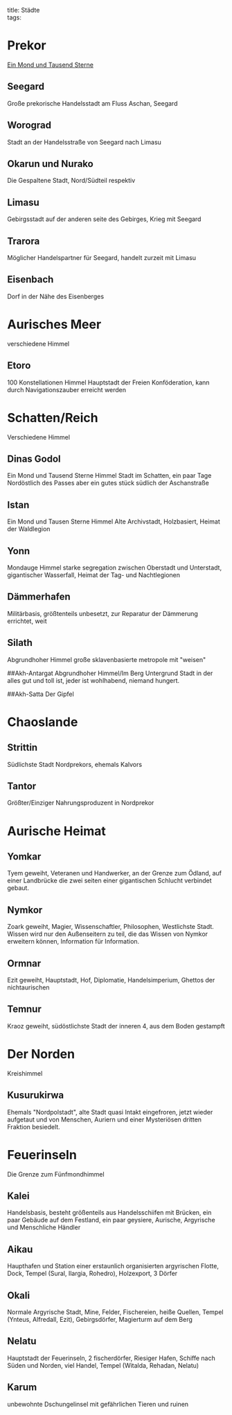 title: Städte  
tags:   
# Prekor
[Ein Mond und Tausend Sterne](skies)

## Seegard
Große prekorische Handelsstadt am Fluss Aschan, Seegard

## Worograd
Stadt an der Handelsstraße von Seegard nach Limasu

## Okarun und Nurako
Die Gespaltene Stadt, Nord/Südteil respektiv

## Limasu
Gebirgsstadt auf der anderen seite des Gebirges, Krieg mit Seegard

## Trarora
Möglicher Handelspartner für Seegard, handelt zurzeit mit Limasu

## Eisenbach
Dorf in der Nähe des Eisenberges

# Aurisches Meer
verschiedene Himmel
## Etoro
100 Konstellationen Himmel
Hauptstadt der Freien Konföderation, kann durch Navigationszauber erreicht werden

# Schatten/Reich
Verschiedene Himmel

## Dinas Godol
Ein Mond und Tausend Sterne Himmel
Stadt im Schatten, ein paar Tage Nordöstlich des Passes aber ein gutes stück südlich der Aschanstraße

## Istan
Ein Mond und Tausen Sterne Himmel
Alte Archivstadt, Holzbasiert, Heimat der Waldlegion

## Yonn
Mondauge Himmel
starke segregation zwischen Oberstadt und Unterstadt, gigantischer Wasserfall, Heimat der Tag- und Nachtlegionen

## Dämmerhafen
Militärbasis, größtenteils unbesetzt, zur Reparatur der Dämmerung errichtet, weit

## Silath
Abgrundhoher Himmel
große sklavenbasierte metropole mit "weisen" 

##Akh-Antargat
Abgrundhoher Himmel/Im Berg
Untergrund Stadt in der alles gut und toll ist, jeder ist wohlhabend, niemand hungert.

##Akh-Satta
Der Gipfel

# Chaoslande
## Strittin 
Südlichste Stadt Nordprekors, ehemals Kalvors 

## Tantor
Größter/Einziger Nahrungsproduzent in Nordprekor

# Aurische Heimat

## Yomkar
Tyem geweiht, Veteranen und Handwerker, an der Grenze zum Ödland, auf einer Landbrücke die zwei seiten einer gigantischen Schlucht verbindet gebaut.

## Nymkor
Zoark geweiht, Magier, Wissenschaftler, Philosophen, Westlichste Stadt. Wissen wird nur den Außenseitern zu teil, die das Wissen von Nymkor erweitern können, Information für Information.

## Ormnar
Ezit geweiht, Hauptstadt, Hof, Diplomatie, Handelsimperium, Ghettos der nichtaurischen

## Temnur
Kraoz geweiht, südöstlichste Stadt der inneren 4, aus dem Boden gestampft

# Der Norden
Kreishimmel

## Kusurukirwa
Ehemals "Nordpolstadt", alte Stadt quasi Intakt eingefroren, jetzt wieder aufgetaut und von Menschen, Auriern und einer Mysteriösen dritten Fraktion besiedelt. 

# Feuerinseln
Die Grenze zum Fünfmondhimmel
## Kalei
Handelsbasis, besteht größenteils aus Handelsschiifen mit Brücken, ein paar Gebäude auf dem Festland, ein paar geysiere, Aurische, Argyrische und Menschliche Händler

## Aikau
Haupthafen und Station einer erstaunlich organisierten argyrischen Flotte, Dock, Tempel (Sural, Ilargia, Rohedro), Holzexport, 3 Dörfer

## Okali
Normale Argyrische Stadt, Mine, Felder, Fischereien, heiße Quellen, Tempel (Ynteus, Alfredall, Ezit), Gebirgsdörfer, Magierturm auf dem Berg

## Nelatu
Hauptstadt der Feuerinseln, 2 fischerdörfer, Riesiger Hafen, Schiffe nach Süden und Norden, viel Handel, Tempel (Witalda, Rehadan, Nelatu)

## Karum
unbewohnte Dschungelinsel mit gefährlichen Tieren und ruinen